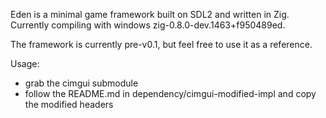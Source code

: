 Eden is a minimal game framework built on SDL2 and written in Zig.
Currently compiling with windows zig-0.8.0-dev.1463+f950489ed.

The framework is currently pre-v0.1, but feel free to use it as a reference.

Usage:
* grab the cimgui submodule
* follow the README.md in dependency/cimgui-modified-impl and copy the modified headers
